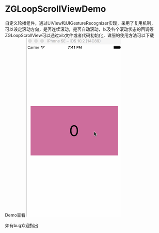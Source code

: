 # ZGLoopScrollViewDemo

自定义轮播组件，通过UIView和UIGestureRecognizer实现，采用了复用机制，可以设定滚动方向，是否连续滚动，是否自动滚动，以及各个滚动状态的回调等
ZGLoopScrollView可以通过xib文件或者代码初始化，详细的使用方法可以下载Demo查看
![](LoopScrollView.gif)

如有bug欢迎指出
